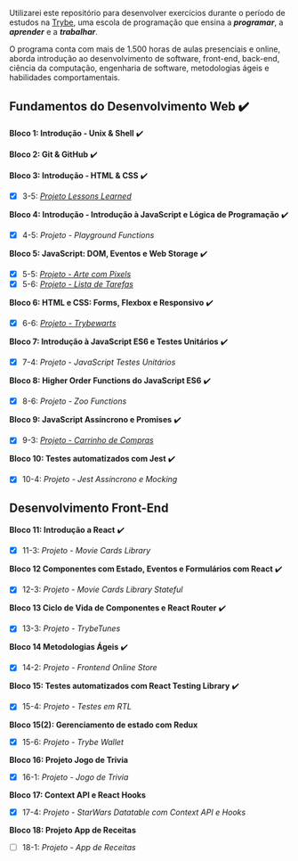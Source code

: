 Utilizarei este repositório para desenvolver exercícios durante o período de estudos na [Trybe](https://www.betrybe.com/), uma escola de programação que ensina a **_programar_**, a **_aprender_** e a **_trabalhar_**.

O programa conta com mais de 1.500 horas de aulas presenciais e online, aborda introdução ao desenvolvimento de software, front-end, back-end, ciência da computação, engenharia de software, metodologias ágeis e habilidades comportamentais.

## Fundamentos do Desenvolvimento Web ✔️

**Bloco 1: Introdução - Unix & Shell** ✔️

**Bloco 2: Git & GitHub** ✔️

**Bloco 3: Introdução - HTML & CSS** ✔️
- [X] 3-5: _[Projeto Lessons Learned](https://michaelcaxias.github.io/projects/lessons-learned/)_

**Bloco 4: Introdução - Introdução à JavaScript e Lógica de Programação** ✔️
- [X] 4-5: _Projeto - Playground Functions_

**Bloco 5: JavaScript: DOM, Eventos e Web Storage** ✔️
- [X] 5-5: _[Projeto - Arte com Pixels](https://michaelcaxias.github.io/projects/pixels-art/)_
- [X] 5-6: _[Projeto - Lista de Tarefas](https://michaelcaxias.github.io/projects/todo-list/)_

**Bloco 6: HTML e CSS: Forms, Flexbox e Responsivo** ✔️
- [X] 6-6: _[Projeto - Trybewarts](https://michaelcaxias.github.io/projects/trybewarts/)_

**Bloco 7: Introdução à JavaScript ES6 e Testes Unitários** ✔️
- [X] 7-4: _Projeto - JavaScript Testes Unitários_

**Bloco 8: Higher Order Functions do JavaScript ES6** ✔️
- [X] 8-6: _Projeto - Zoo Functions_

**Bloco 9: JavaScript Assíncrono e Promises** ✔️
- [X] 9-3: _[Projeto - Carrinho de Compras](https://michaelcaxias.github.io/projects/shopping-cart/)_

**Bloco 10: Testes automatizados com Jest**  ✔️
- [X] 10-4: _Projeto - Jest Assíncrono e Mocking_

## Desenvolvimento Front-End

**Bloco 11: Introdução a React** ✔️
- [X] 11-3: _Projeto - Movie Cards Library_

**Bloco 12 Componentes com Estado, Eventos e Formulários com React** ✔️
- [X] 12-3: _Projeto - Movie Cards Library Stateful_

**Bloco 13 Ciclo de Vida de Componentes e React Router** ✔️
- [X] 13-3: _Projeto - TrybeTunes_

**Bloco 14 Metodologias Ágeis** ✔️
- [X] 14-2: _Projeto - Frontend Online Store_

**Bloco 15: Testes automatizados com React Testing Library** ✔️
- [X] 15-4: _Projeto - Testes em RTL_

**Bloco 15(2): Gerenciamento de estado com Redux** 
- [X] 15-6: _Projeto - Trybe Wallet_

**Bloco 16: Projeto Jogo de Trivia** 
- [X] 16-1: _Projeto - Jogo de Trivia_

**Bloco 17: Context API e React Hooks** 
- [X] 17-4: _Projeto - StarWars Datatable com Context API e Hooks_

**Bloco 18: Projeto App de Receitas** 
- [ ] 18-1: _Projeto - App de Receitas_
